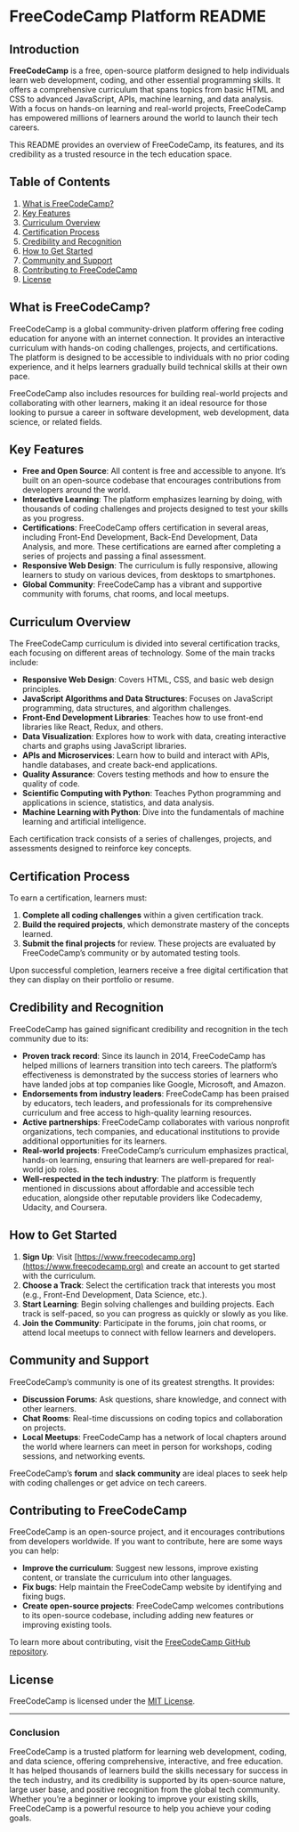 # FreeCodeCamp Platform README

## Introduction

**FreeCodeCamp** is a free, open-source platform designed to help individuals learn web development, coding, and other essential programming skills. It offers a comprehensive curriculum that spans topics from basic HTML and CSS to advanced JavaScript, APIs, machine learning, and data analysis. With a focus on hands-on learning and real-world projects, FreeCodeCamp has empowered millions of learners around the world to launch their tech careers.

This README provides an overview of FreeCodeCamp, its features, and its credibility as a trusted resource in the tech education space.

## Table of Contents

1. [What is FreeCodeCamp?](#what-is-freecodecamp)
2. [Key Features](#key-features)
3. [Curriculum Overview](#curriculum-overview)
4. [Certification Process](#certification-process)
5. [Credibility and Recognition](#credibility-and-recognition)
6. [How to Get Started](#how-to-get-started)
7. [Community and Support](#community-and-support)
8. [Contributing to FreeCodeCamp](#contributing-to-freecodecamp)
9. [License](#license)

## What is FreeCodeCamp?

FreeCodeCamp is a global community-driven platform offering free coding education for anyone with an internet connection. It provides an interactive curriculum with hands-on coding challenges, projects, and certifications. The platform is designed to be accessible to individuals with no prior coding experience, and it helps learners gradually build technical skills at their own pace.

FreeCodeCamp also includes resources for building real-world projects and collaborating with other learners, making it an ideal resource for those looking to pursue a career in software development, web development, data science, or related fields.

## Key Features

- **Free and Open Source**: All content is free and accessible to anyone. It’s built on an open-source codebase that encourages contributions from developers around the world.
- **Interactive Learning**: The platform emphasizes learning by doing, with thousands of coding challenges and projects designed to test your skills as you progress.
- **Certifications**: FreeCodeCamp offers certification in several areas, including Front-End Development, Back-End Development, Data Analysis, and more. These certifications are earned after completing a series of projects and passing a final assessment.
- **Responsive Web Design**: The curriculum is fully responsive, allowing learners to study on various devices, from desktops to smartphones.
- **Global Community**: FreeCodeCamp has a vibrant and supportive community with forums, chat rooms, and local meetups.

## Curriculum Overview

The FreeCodeCamp curriculum is divided into several certification tracks, each focusing on different areas of technology. Some of the main tracks include:

- **Responsive Web Design**: Covers HTML, CSS, and basic web design principles.
- **JavaScript Algorithms and Data Structures**: Focuses on JavaScript programming, data structures, and algorithm challenges.
- **Front-End Development Libraries**: Teaches how to use front-end libraries like React, Redux, and others.
- **Data Visualization**: Explores how to work with data, creating interactive charts and graphs using JavaScript libraries.
- **APIs and Microservices**: Learn how to build and interact with APIs, handle databases, and create back-end applications.
- **Quality Assurance**: Covers testing methods and how to ensure the quality of code.
- **Scientific Computing with Python**: Teaches Python programming and applications in science, statistics, and data analysis.
- **Machine Learning with Python**: Dive into the fundamentals of machine learning and artificial intelligence.

Each certification track consists of a series of challenges, projects, and assessments designed to reinforce key concepts.

## Certification Process

To earn a certification, learners must:

1. **Complete all coding challenges** within a given certification track.
2. **Build the required projects**, which demonstrate mastery of the concepts learned.
3. **Submit the final projects** for review. These projects are evaluated by FreeCodeCamp’s community or by automated testing tools.

Upon successful completion, learners receive a free digital certification that they can display on their portfolio or resume.

## Credibility and Recognition

FreeCodeCamp has gained significant credibility and recognition in the tech community due to its:

- **Proven track record**: Since its launch in 2014, FreeCodeCamp has helped millions of learners transition into tech careers. The platform’s effectiveness is demonstrated by the success stories of learners who have landed jobs at top companies like Google, Microsoft, and Amazon.
- **Endorsements from industry leaders**: FreeCodeCamp has been praised by educators, tech leaders, and professionals for its comprehensive curriculum and free access to high-quality learning resources.
- **Active partnerships**: FreeCodeCamp collaborates with various nonprofit organizations, tech companies, and educational institutions to provide additional opportunities for its learners.
- **Real-world projects**: FreeCodeCamp’s curriculum emphasizes practical, hands-on learning, ensuring that learners are well-prepared for real-world job roles.
- **Well-respected in the tech industry**: The platform is frequently mentioned in discussions about affordable and accessible tech education, alongside other reputable providers like Codecademy, Udacity, and Coursera.

## How to Get Started

1. **Sign Up**: Visit [https://www.freecodecamp.org](https://www.freecodecamp.org) and create an account to get started with the curriculum.
2. **Choose a Track**: Select the certification track that interests you most (e.g., Front-End Development, Data Science, etc.).
3. **Start Learning**: Begin solving challenges and building projects. Each track is self-paced, so you can progress as quickly or slowly as you like.
4. **Join the Community**: Participate in the forums, join chat rooms, or attend local meetups to connect with fellow learners and developers.

## Community and Support

FreeCodeCamp’s community is one of its greatest strengths. It provides:

- **Discussion Forums**: Ask questions, share knowledge, and connect with other learners.
- **Chat Rooms**: Real-time discussions on coding topics and collaboration on projects.
- **Local Meetups**: FreeCodeCamp has a network of local chapters around the world where learners can meet in person for workshops, coding sessions, and networking events.

FreeCodeCamp’s **forum** and **slack community** are ideal places to seek help with coding challenges or get advice on tech careers.

## Contributing to FreeCodeCamp

FreeCodeCamp is an open-source project, and it encourages contributions from developers worldwide. If you want to contribute, here are some ways you can help:

- **Improve the curriculum**: Suggest new lessons, improve existing content, or translate the curriculum into other languages.
- **Fix bugs**: Help maintain the FreeCodeCamp website by identifying and fixing bugs.
- **Create open-source projects**: FreeCodeCamp welcomes contributions to its open-source codebase, including adding new features or improving existing tools.

To learn more about contributing, visit the [FreeCodeCamp GitHub repository](https://github.com/freeCodeCamp/freeCodeCamp).

## License

FreeCodeCamp is licensed under the [MIT License](https://opensource.org/licenses/MIT).

---

### Conclusion

FreeCodeCamp is a trusted platform for learning web development, coding, and data science, offering comprehensive, interactive, and free education. It has helped thousands of learners build the skills necessary for success in the tech industry, and its credibility is supported by its open-source nature, large user base, and positive recognition from the global tech community. Whether you’re a beginner or looking to improve your existing skills, FreeCodeCamp is a powerful resource to help you achieve your coding goals.
